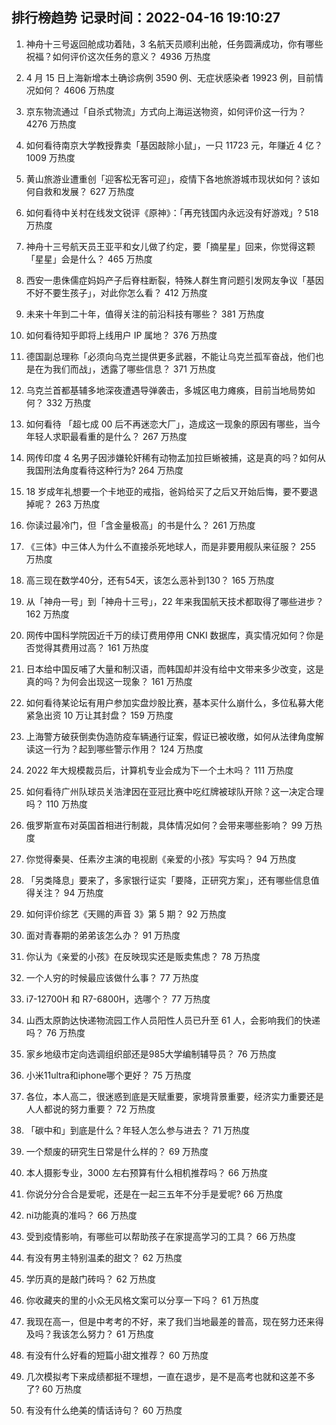 
## 排行榜趋势 记录时间：2022-04-16 19:10:27
  
  1. 神舟十三号返回舱成功着陆，3 名航天员顺利出舱，任务圆满成功，你有哪些祝福？如何评价这次任务的意义？ 4936 万热度
    
  2. 4 月 15 日上海新增本土确诊病例 3590 例、无症状感染者 19923 例，目前情况如何？ 4606 万热度
    
  3. 京东物流通过「自杀式物流」方式向上海运送物资，如何评价这一行为？ 4276 万热度
    
  4. 如何看待南京大学教授靠卖「基因敲除小鼠」，一只 11723 元，年赚近 4 亿？ 1009 万热度
    
  5. 黄山旅游业遭重创「迎客松无客可迎」，疫情下各地旅游城市现状如何？该如何自救和发展？ 627 万热度
    
  6. 如何看待中关村在线发文锐评《原神》：「再充钱国内永远没有好游戏」? 518 万热度
    
  7. 神舟十三号航天员王亚平和女儿做了约定，要「摘星星」回来，你觉得这颗「星星」会是什么？ 465 万热度
    
  8. 西安一患侏儒症妈妈产子后脊柱断裂，特殊人群生育问题引发网友争议「基因不好不要生孩子」，对此你怎么看？ 412 万热度
    
  9. 未来十年到二十年，值得关注的前沿科技有哪些？ 381 万热度
    
  10. 如何看待知乎即将上线用户 IP 属地？ 376 万热度
    
  11. 德国副总理称「必须向乌克兰提供更多武器，不能让乌克兰孤军奋战，他们也是在为我们而战」，透露了哪些信息？ 371 万热度
    
  12. 乌克兰首都基辅多地深夜遭遇导弹袭击，多城区电力瘫痪，目前当地局势如何？ 332 万热度
    
  13. 如何看待 「超七成 00 后不再迷恋大厂」，造成这一现象的原因有哪些，当今年轻人求职最看重的是什么？ 267 万热度
    
  14. 网传印度 4 名男子因涉嫌轮奸稀有动物孟加拉巨蜥被捕，这是真的吗？如何从我国刑法角度看待这种行为? 264 万热度
    
  15. 18 岁成年礼想要一个卡地亚的戒指，爸妈给买了之后又开始后悔，要不要退掉呢？ 263 万热度
    
  16. 你读过最冷门，但「含金量极高」的书是什么？ 261 万热度
    
  17. 《三体》中三体人为什么不直接杀死地球人，而是非要用舰队来征服？ 255 万热度
    
  18. 高三现在数学40分，还有54天，该怎么恶补到130？ 165 万热度
    
  19. 从「神舟一号」到「神舟十三号」，22 年来我国航天技术都取得了哪些进步？ 162 万热度
    
  20. 网传中国科学院因近千万的续订费用停用 CNKI 数据库，真实情况如何？你是否觉得其费用过高？ 161 万热度
    
  21. 日本给中国反哺了大量和制汉语，而韩国却并没有给中文带来多少改变，这是真的吗？为何会出现这一现象？ 161 万热度
    
  22. 如何看待某论坛有用户参加实盘炒股比赛，基本买什么崩什么，多位私募大佬紧急出资 10 万让其封盘？ 159 万热度
    
  23. 上海警方破获倒卖伪造防疫车辆通行证案，假证已被收缴，如何从法律角度解读这一行为？起到哪些警示作用？ 124 万热度
    
  24. 2022 年大规模裁员后，计算机专业会成为下一个土木吗？ 111 万热度
    
  25. 如何看待广州队球员关浩津因在亚冠比赛中吃红牌被球队开除？这一决定合理吗？ 110 万热度
    
  26. 俄罗斯宣布对英国首相进行制裁，具体情况如何？会带来哪些影响？ 99 万热度
    
  27. 你觉得秦昊、任素汐主演的电视剧《亲爱的小孩》写实吗？ 94 万热度
    
  28. 「另类降息」要来了，多家银行证实「要降，正研究方案」，还有哪些信息值得关注？ 94 万热度
    
  29. 如何评价综艺《天赐的声音 3》第 5 期？ 92 万热度
    
  30. 面对青春期的弟弟该怎么办？ 91 万热度
    
  31. 你认为《亲爱的小孩》在反映现实还是贩卖焦虑？ 78 万热度
    
  32. 一个人穷的时候最应该做什么事？ 77 万热度
    
  33. i7-12700H 和 R7-6800H，选哪个？ 77 万热度
    
  34. 山西太原韵达快递物流园工作人员阳性人员已升至 61 人，会影响我们的快递吗？ 76 万热度
    
  35. 家乡地级市定向选调组织部还是985大学编制辅导员？ 76 万热度
    
  36. 小米11ultra和iphone哪个更好？ 75 万热度
    
  37. 各位，本人高二，很迷惑到底是天赋重要，家境背景重要，经济实力重要还是人人都说的努力重要？ 72 万热度
    
  38. 「碳中和」到底是什么？年轻人怎么参与进去？ 71 万热度
    
  39. 一个颓废的研究生日常是什么样的？ 69 万热度
    
  40. 本人摄影专业，3000 左右预算有什么相机推荐吗？ 66 万热度
    
  41. 你说分分合合是爱呢，还是在一起三五年不分手是爱呢? 66 万热度
    
  42. ni功能真的准吗？ 66 万热度
    
  43. 受到疫情影响，有哪些可以帮助孩子在家提高学习的工具？ 66 万热度
    
  44. 有没有男主特别温柔的甜文？ 62 万热度
    
  45. 学历真的是敲门砖吗？ 62 万热度
    
  46. 你收藏夹的里的小众无风格文案可以分享一下吗？ 61 万热度
    
  47. 我现在高一，但是中考考的不好，来了我们当地最差的普高，现在努力还来得及吗？我该怎么努力？ 61 万热度
    
  48. 有没有什么好看的短篇小甜文推荐？ 60 万热度
    
  49. 几次模拟考下来成绩都挺不理想，一直在退步，是不是高考也就和这差不多了? 60 万热度
    
  50. 有没有什么绝美的情话诗句？ 60 万热度
    